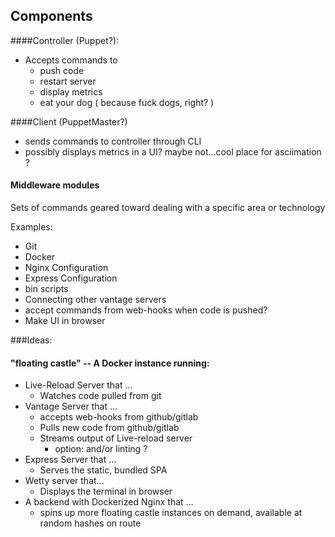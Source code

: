 ## Components
####Controller (Puppet?):
- Accepts commands to
  - push code
  - restart server
  - display metrics
  - eat your dog ( because fuck dogs, right? )

####Client (PuppetMaster?)
- sends commands to controller through CLI
- possibly displays metrics in a UI? maybe not...cool place for asciimation ?

#### Middleware modules

Sets of commands geared toward dealing with a specific area or technology

Examples:
- Git
- Docker
- Nginx Configuration
- Express Configuration
- bin scripts
- Connecting other vantage servers
- accept commands from web-hooks when code is pushed?
- Make UI in browser



###Ideas:
#### "floating castle" --  A Docker instance running:
  - Live-Reload Server that ...
    - Watches code pulled from git
  - Vantage Server that ...
    - accepts web-hooks from github/gitlab
    - Pulls new code from github/gitlab
    - Streams output of Live-reload server
      - option: and/or linting ?
  - Express Server that ...
    - Serves the static, bundled SPA
  - Wetty server that...
    - Displays the terminal in browser
  - A backend with Dockerized Nginx that ...
    - spins up more floating castle instances on demand, available at random hashes on route
